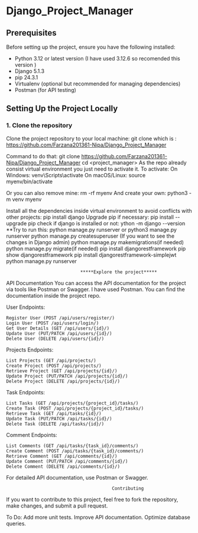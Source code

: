 # Django_Project_Manager

## Prerequisites

Before setting up the project, ensure you have the following installed:

- Python 3.12 or latest version (I have used 3.12.6 so recomended this version )
- Django 5.1.3
- pip 24.3.1
- Virtualenv (optional but recommended for managing dependencies)
- Postman (for API testing)

## Setting Up the Project Locally

### 1. Clone the repository

Clone the project repository to your local machine:
        git clone <repository-url> which is : https://github.com/Farzana201361-Nipa/Django_Project_Manager

Command to do that: 
        git clone <https://github.com/Farzana201361-Nipa/Django_Project_Manager>
        cd <project_manager>
As the repo already consist virtual environment you just need to activate it. 
    To activate:
        On Windows: venv\Scripts\activate
        On macOS/Linux: source myenv/bin/activate

Or you can also remove mine: 
        rm -rf myenv 
And create your own: 
        python3 -m venv myenv 


Install all the dependencies inside virtual environment to avoid conflicts with other projects:
    pip install django
    Upgrade pip if necessary: pip install --upgrade pip 
    check if django is installed or not: ython -m django --version
    **Try to run this: python manage.py runserver or python3 manage.py runserver
    python manage.py createsuperuser (If you want to see the changes in Django admin)
    python manage.py makemigrations(if needed)
    python manage.py migrate(if needed)
    pip install djangorestframework
    pip show djangorestframework
    pip install djangorestframework-simplejwt
    python manage.py runserver

                                *****Explore the project*****




API Documentation
You can access the API documentation for the project via tools like Postman or Swagger. I have used Postman.
You can find the documentation inside the project repo.

User Endpoints:

    Register User (POST /api/users/register/)
    Login User (POST /api/users/login/)
    Get User Details (GET /api/users/{id}/)
    Update User (PUT/PATCH /api/users/{id}/)
    Delete User (DELETE /api/users/{id}/)
    
Projects Endpoints:

    List Projects (GET /api/projects/)
    Create Project (POST /api/projects/)
    Retrieve Project (GET /api/projects/{id}/)
    Update Project (PUT/PATCH /api/projects/{id}/)
    Delete Project (DELETE /api/projects/{id}/)

Task Endpoints:

    List Tasks (GET /api/projects/{project_id}/tasks/)
    Create Task (POST /api/projects/{project_id}/tasks/)
    Retrieve Task (GET /api/tasks/{id}/)
    Update Task (PUT/PATCH /api/tasks/{id}/)
    Delete Task (DELETE /api/tasks/{id}/)

Comment Endpoints:

    List Comments (GET /api/tasks/{task_id}/comments/)
    Create Comment (POST /api/tasks/{task_id}/comments/)
    Retrieve Comment (GET /api/comments/{id}/)
    Update Comment (PUT/PATCH /api/comments/{id}/)
    Delete Comment (DELETE /api/comments/{id}/)

For detailed API documentation, use Postman or Swagger.


                                            Contributing
If you want to contribute to this project, feel free to fork the repository, make changes, and submit a pull request.

To Do:
    Add more unit tests.
    Improve API documentation.
    Optimize database queries.